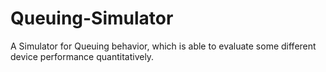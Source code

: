 Queuing-Simulator
=================

A Simulator for Queuing behavior, which is able to evaluate some different device performance quantitatively.
